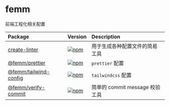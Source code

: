 # femm

前端工程化相关配置

| Package                                            | Version                                                                                                               | Description                    |
| :------------------------------------------------- | :-------------------------------------------------------------------------------------------------------------------- | :----------------------------- |
| [create-linter](/packages/create-initer)           | [![npm](https://img.shields.io/npm/v/create-initer.svg)](https://www.npmjs.com/package/create-initer)                 | 用于生成各种配置文件的简易工具 |
| [@femm/prettier](/packages/prettier)               | [![npm](https://img.shields.io/npm/v/@femm/prettier.svg)](https://www.npmjs.com/package/@femm/prettier)               | `prettier` 配置                |
| [@femm/tailwind-config](/packages/tailwind-config) | [![npm](https://img.shields.io/npm/v/@femm/tailwind-config.svg)](https://www.npmjs.com/package/@femm/tailwind-config) | `tailwindcss` 配置             |
| [@femm/verify-commit](/packages/verify-commit)     | [![npm](https://img.shields.io/npm/v/@femm/verify-commit)](https://www.npmjs.com/package/@femm/verify-commit)         | 简单的 commit message 校验工具 |
